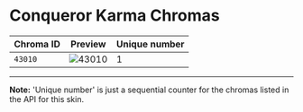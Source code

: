 # Conqueror Karma Chromas

| Chroma ID | Preview | Unique number |
|---|---|---|
| `43010` | ![43010](https://raw.communitydragon.org/latest/plugins/rcp-be-lol-game-data/global/default/v1/champion-chroma-images/43/43010.png) | 1 |

---

**Note:** 'Unique number' is just a sequential counter for the chromas listed in the API for this skin.